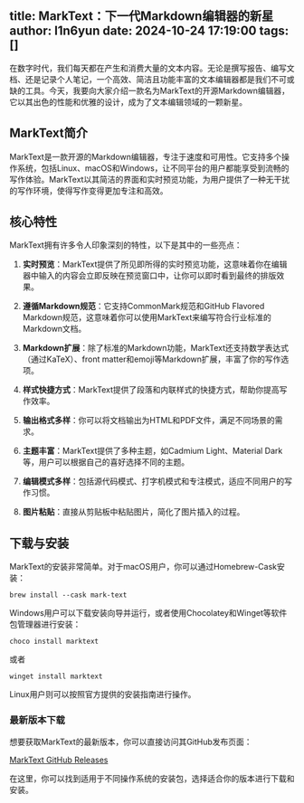 title: MarkText：下一代Markdown编辑器的新星
author: l1n6yun
date: 2024-10-24 17:19:00
tags: []
---
在数字时代，我们每天都在产生和消费大量的文本内容。无论是撰写报告、编写文档、还是记录个人笔记，一个高效、简洁且功能丰富的文本编辑器都是我们不可或缺的工具。今天，我要向大家介绍一款名为MarkText的开源Markdown编辑器，它以其出色的性能和优雅的设计，成为了文本编辑领域的一颗新星。

## MarkText简介

MarkText是一款开源的Markdown编辑器，专注于速度和可用性。它支持多个操作系统，包括Linux、macOS和Windows，让不同平台的用户都能享受到流畅的写作体验。MarkText以其简洁的界面和实时预览功能，为用户提供了一种无干扰的写作环境，使得写作变得更加专注和高效。

## 核心特性

MarkText拥有许多令人印象深刻的特性，以下是其中的一些亮点：

1. **实时预览**：MarkText提供了所见即所得的实时预览功能，这意味着你在编辑器中输入的内容会立即反映在预览窗口中，让你可以即时看到最终的排版效果。
  
2. **遵循Markdown规范**：它支持CommonMark规范和GitHub Flavored Markdown规范，这意味着你可以使用MarkText来编写符合行业标准的Markdown文档。
  
3. **Markdown扩展**：除了标准的Markdown功能，MarkText还支持数学表达式（通过KaTeX）、front matter和emoji等Markdown扩展，丰富了你的写作选项。
  
4. **样式快捷方式**：MarkText提供了段落和内联样式的快捷方式，帮助你提高写作效率。
  
5. **输出格式多样**：你可以将文档输出为HTML和PDF文件，满足不同场景的需求。
  
6. **主题丰富**：MarkText提供了多种主题，如Cadmium Light、Material Dark等，用户可以根据自己的喜好选择不同的主题。
  
7. **编辑模式多样**：包括源代码模式、打字机模式和专注模式，适应不同用户的写作习惯。
  
8. **图片粘贴**：直接从剪贴板中粘贴图片，简化了图片插入的过程。
  

## 下载与安装

MarkText的安装非常简单。对于macOS用户，你可以通过Homebrew-Cask安装：

`brew install --cask mark-text`

Windows用户可以下载安装向导并运行，或者使用Chocolatey和Winget等软件包管理器进行安装：

`choco install marktext`

或者

`winget install marktext`

Linux用户则可以按照官方提供的安装指南进行操作。

### 最新版本下载

想要获取MarkText的最新版本，你可以直接访问其GitHub发布页面：

[MarkText GitHub Releases](https://github.com/marktext/marktext/releases/latest)

在这里，你可以找到适用于不同操作系统的安装包，选择适合你的版本进行下载和安装。